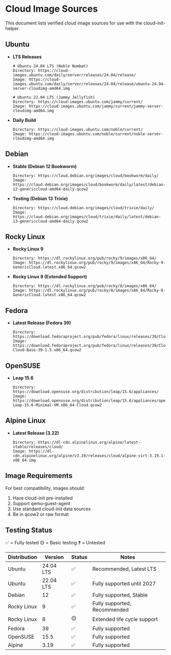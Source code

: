 # Cloud Image Sources

This document lists verified cloud image sources for use with the cloud-init-helper.

## Ubuntu
- **LTS Releases**
  ```
  # Ubuntu 24.04 LTS (Noble Numbat)
  Directory: https://cloud-images.ubuntu.com/daily/server/releases/24.04/release/
  Image: https://cloud-images.ubuntu.com/daily/server/releases/24.04/release/ubuntu-24.04-server-cloudimg-amd64.img
  
  # Ubuntu 22.04 LTS (Jammy Jellyfish)
  Directory: https://cloud-images.ubuntu.com/jammy/current/
  Image: https://cloud-images.ubuntu.com/jammy/current/jammy-server-cloudimg-amd64.img
  ```
- **Daily Build**
  ```
  Directory: https://cloud-images.ubuntu.com/noble/current/
  Image: https://cloud-images.ubuntu.com/noble/current/noble-server-cloudimg-amd64.img
  ```

## Debian
- **Stable (Debian 12 Bookworm)**
  ```
  Directory: https://cloud.debian.org/images/cloud/bookworm/daily/
  Image: https://cloud.debian.org/images/cloud/bookworm/daily/latest/debian-12-genericcloud-amd64-daily.qcow2
  ```
- **Testing (Debian 13 Trixie)**
  ```
  Directory: https://cloud.debian.org/images/cloud/trixie/daily/
  Image: https://cloud.debian.org/images/cloud/trixie/daily/latest/debian-13-genericcloud-amd64-daily.qcow2
  ```

## Rocky Linux
- **Rocky Linux 9**
  ```
  Directory: https://dl.rockylinux.org/pub/rocky/9/images/x86_64/
  Image: https://dl.rockylinux.org/pub/rocky/9/images/x86_64/Rocky-9-GenericCloud.latest.x86_64.qcow2
  ```
- **Rocky Linux 8 (Extended Support)**
  ```
  Directory: https://dl.rockylinux.org/pub/rocky/8/images/x86_64/
  Image: https://dl.rockylinux.org/pub/rocky/8/images/x86_64/Rocky-8-GenericCloud.latest.x86_64.qcow2
  ```

## Fedora
- **Latest Release (Fedora 39)**
  ```
  Directory: https://download.fedoraproject.org/pub/fedora/linux/releases/39/Cloud/x86_64/images/
  Image: https://download.fedoraproject.org/pub/fedora/linux/releases/39/Cloud/x86_64/images/Fedora-Cloud-Base-39-1.5.x86_64.qcow2
  ```

## OpenSUSE
- **Leap 15.6**
  ```
  Directory: https://download.opensuse.org/distribution/leap/15.6/appliances/
  Image: https://download.opensuse.org/distribution/leap/15.6/appliances/openSUSE-Leap-15.6-Minimal-VM.x86_64-Cloud.qcow2
  ```

## Alpine Linux
- **Latest Release (3.22)**
  ```
  Directory: https://dl-cdn.alpinelinux.org/alpine/latest-stable/releases/cloud/
  Image: https://dl-cdn.alpinelinux.org/alpine/v3.19/releases/cloud/alpine-virt-3.19.1-x86_64.img
  ```

## Image Requirements

For best compatibility, images should:
1. Have cloud-init pre-installed
2. Support qemu-guest-agent
3. Use standard cloud-init data sources
4. Be in qcow2 or raw format

## Testing Status

✅ = Fully tested
🟡 = Basic testing
❓ = Untested

| Distribution | Version | Status | Notes |
|-------------|---------|---------|-------|
| Ubuntu | 24.04 LTS | ✅ | Recommended, Latest LTS |
| Ubuntu | 22.04 LTS | ✅ | Fully supported until 2027 |
| Debian | 12 | ✅ | Fully supported, Stable |
| Rocky Linux | 9 | ✅ | Fully supported, Recommended |
| Rocky Linux | 8 | 🟡 | Extended life cycle support |
| Fedora | 39 | ✅ | Fully supported |
| OpenSUSE | 15.5 | ✅ | Fully supported |
| Alpine | 3.19 | ✅ | Fully supported |
